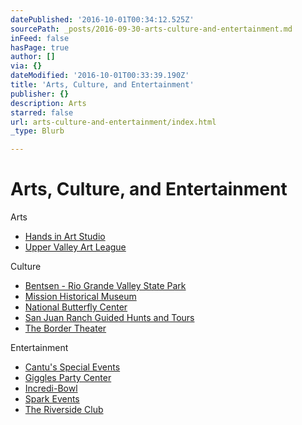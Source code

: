 ```yaml
---
datePublished: '2016-10-01T00:34:12.525Z'
sourcePath: _posts/2016-09-30-arts-culture-and-entertainment.md
inFeed: false
hasPage: true
author: []
via: {}
dateModified: '2016-10-01T00:33:39.190Z'
title: 'Arts, Culture, and Entertainment'
publisher: {}
description: Arts
starred: false
url: arts-culture-and-entertainment/index.html
_type: Blurb

---
```

# Arts, Culture, and Entertainment

Arts

* [Hands in Art Studio][0]
* [Upper Valley Art League][1]

Culture

* [Bentsen - Rio Grande Valley State Park][2]
* [Mission Historical Museum][3]
* [National Butterfly Center][4]
* [San Juan Ranch Guided Hunts and Tours][5]
* [The Border Theater][6]

Entertainment

* [Cantu's Special Events][7]
* [Giggles Party Center][8]
* [Incredi-Bowl][9]
* [Spark Events][10]
* [The Riverside Club][11]

[0]: http://www.handsinartstudio.com/ "Hands in Art Studio"
[1]: http://www.uppervalleyartleague.org/ "Upper Valley Art League (UVAL)"
[2]: http://tpwd.texas.gov/state-parks/bentsen-rio-grande-valley "Bentsen-RGV State Park"
[3]: http://missiontexas.us/city-departments/mission-historical-museum/ "Mission Historical Museum"
[4]: https://www.nationalbutterflycenter.org/ "NABA National Butterfly Center"
[5]: http://www.sanjuanranch.net/ "San Juan Ranch"
[6]: http://www.thebordertheater.com/ "The Border Theater"
[7]: http://www.cantuspecialevents.com/ "Cantu's Special Events"
[8]: https://www.facebook.com/Giggles-Party-Center-1625693397705704/ "Giggles Party Center on Facebook"
[9]: http://www.incredi-bowl.com/ "Incredi-Bowl Family Entertainment Center"
[10]: https://www.facebook.com/Spark-Events-417614321765614/ "Spark Events"
[11]: http://www.ontheriver.net/ "The Riverside Club"